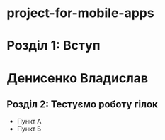 # project-for-mobile-apps
# Розділ 1: Вступ
# Денисенко Владислав
## Розділ 2: Тестуємо роботу гілок 
*   Пункт А
*   Пункт Б
